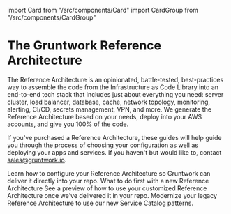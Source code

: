 import Card from "/src/components/Card"
import CardGroup from "/src/components/CardGroup"

# The Gruntwork Reference Architecture

The Reference Architecture is an opinionated, battle-tested, best-practices way to assemble the code from the Infrastructure as Code Library into an end-to-end tech stack that includes just about everything you need: server cluster, load balancer, database, cache, network topology, monitoring, alerting, CI/CD, secrets management, VPN, and more. We generate the Reference Architecture based on your needs, deploy into your AWS accounts, and give you 100% of the code.

If you've purchased a Reference Architecture, these guides will help guide you through the process of choosing your configuration as well as deploying your apps and services. If you haven't but would like to, contact [sales@gruntwork.io](mailto:sales@gruntwork.io).

<CardGroup cols={2}>

<Card
  title="Configure Your Reference Architecture"
  href="/guides/reference-architecture/configuration-guide">
Learn how to configure your Reference Architecture so Gruntwork can deliver it directly into your repo.
</Card>
<Card
  title="Manual steps"
  href="/guides/reference-architecture/manual-steps">
  What to do first with a new Reference Architecture
</Card>
<Card
  title="Example Usage Guide"
  href="/guides/reference-architecture/example-usage-guide">
See a preview of how to use your customized Reference Architecture once we've delivered it in your repo.
</Card>
<Card
  title="Update to the Gruntwork Service Catalog"
  href="/guides/reference-architecture/update-to-service-catalog">
Modernize your legacy Reference Architecture to use our new Service Catalog patterns.
</Card>

</CardGroup>
